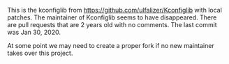 This is the kconfiglib from https://github.com/ulfalizer/Kconfiglib with
local patches. The maintainer of Kconfiglib seems to have disappeared. There are
pull requests that are 2 years old with no comments. The last commit was Jan 30,
2020.

At some point we may need to create a proper fork if no new maintainer takes
over this project.
